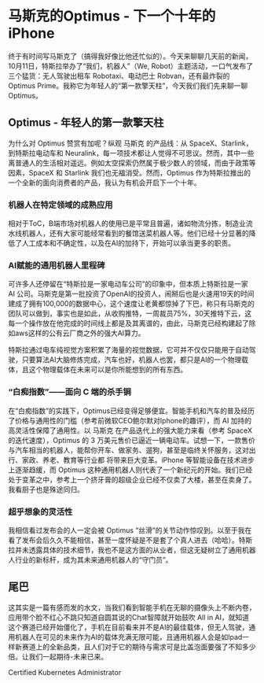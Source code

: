 # 马斯克的Optimus - 下一个十年的 iPhone

终于有时间写马斯克了（搞得我好像比他还忙似的）。今天来聊聊几天前的新闻，10月11日，特斯拉举办了“我们，机器人”（We, Robot）主题活动，一口气发布了三个猛货：无人驾驶出租车 Robotaxi、电动巴士 Robvan，还有最炸裂的Optimus Prime。我称它为年轻人的“第一款擎天柱”，今天我们我们先来聊一聊Optimus。

## Optimus - 年轻人的第一款擎天柱

为什么对 Optimus 赞赏有加呢？纵观 马斯克 的产品线：从 SpaceX、Starlink，到特斯拉电动车和 Neuralink，每一项技术都让人觉得不可思议。然而，其中一些离普通人的生活相对遥远。例如太空探索仍然属于极少数人的领域，而由于政策等因素，SpaceX 和 Starlink 我们也无福消受。然而，Optimus 作为特斯拉推出的一个全新的面向消费者的产品，我认为有机会开启下一个十年。

### 机器人在特定领域的成熟应用

相对于ToC，B端市场对机器人的使用已是平常且普遍，诸如物流分拣，制造业流水线机器人，还有大家可能经常看到的餐馆送菜机器人等。他们已经十分显著的降低了人工成本和不确定性，以及在AI的加持下，开始可以承当更多的职责。

### AI赋能的通用机器人里程碑

可许多人还停留在“特斯拉是一家电动车公司”的印象中，但本质上特斯拉是一家 AI 公司。马斯克是第一批投资了OpenAI的投资人，闹掰后也是火速用19天的时间建成了拥有100,000的数据中心，这个速度让老黄都惊掉了下巴，称只有马斯克的团队可以做到，事实也是如此，从收购推特，一周裁员75%，30天推特下云，这每一个操作放在他完成的时间线上都是及其离谱的，由此，马斯克已经构建起了除如aws这样的公有云厂商之外的强大AI算力。

特斯拉通过电车纯视觉方案积累了海量的视觉数据，它可并不仅仅只能用于自动驾驶，只要算法AI大脑修炼完成，汽车也好，机器人也罢，都只是AI的一个物理载体，且这个物理载体在未来可以是你所能想到的所有东西。

### “白痴指数”——面向 C 端的杀手锏

在“白痴指数”的实践下，Optimus已经变得足够便宜。智能手机和汽车的普及经历了价格与通用性的门槛（参考前微软CEO鲍尔默对Iphone的趣评），而 AI 加持的高灵活性保障了通用性。以 马斯克 在产品迭代上的强大能力来看（参考 SpaceX 的迭代速度），Optimus 的 3 万美元售价已逼近一辆电动车。试想一下，一款售价与汽车相当的机器人，能帮你开车、做家务、遛狗，甚至是临终关怀服务，这对出行、家政、养老、教育等行业都 将带来巨大变革。iPhone 等智能设备在技术进步上逐渐趋缓，而 Optimus 这种通用机器人则代表了一个新纪元的开始。我们已经处于变革之中，参考上一个挤牙膏的超级企业已经不仅卖了大楼，甚至在卖身了。我看厨子也是殊途同归。

### 超乎想象的灵活性

我相信看过发布会的人一定会被 Optimus “丝滑”的关节动作惊叹到。以至于我在看了发布会后久久不能相信，甚至一度怀疑是不是套了个真人进去（哈哈）。特斯拉并未透露具体的技术细节，我也不是这方面的从业者，但这无疑树立了通用机器人行业的新标杆，成为其未来通用机器人的“守门员”。

## 尾巴

这其实是一篇有感而发的水文，当我们看到智能手机在无聊的摄像头上不断内卷，应用带个脸不红心不跳只知道自圆其说的Chat智障就开始鼓吹 All in AI，就知道这个赛道已经开始僵化了，手机在目前看来并不是AI的最佳载体，但无人驾驶，通用机器人在可见的未来作为AI的载体充满无限可能，且通用机器人会是如Ipad一样新赛道上的全新品类，且人们对于它的期待与需求可是比盖泡面要强了不知多少倍。让我们一起期待-未来已来。



Certified Kubernetes Administrator